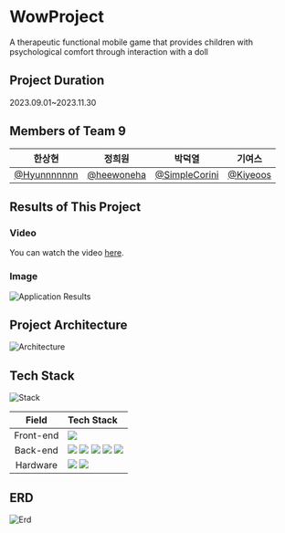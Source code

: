 # WowProject
A therapeutic functional mobile game that provides children with psychological comfort through interaction with a doll

## Project Duration
2023.09.01~2023.11.30

## Members of Team 9
|한상현|정희원|박덕열|기여스|
|:--:|:--:|:--:|:--:|
|[@Hyunnnnnnn](https://github.com/Hyunnnnnnn)|[@heewoneha](https://github.com/heewoneha)|[@SimpleCorini](https://github.com/SimpleCorini)|[@Kiyeoos](https://github.com/Kiyeoos)|

## Results of This Project
### Video
You can watch the video [here](https://www.youtube.com/watch?v=Ax7i82ASFk4).

### Image
![Application Results](https://github.com/my-friend-wow/WowProject/assets/74031620/999e0c98-18ec-4e2c-8594-eae94d98226d)

## Project Architecture
![Architecture](https://github.com/my-friend-wow/WowProject/assets/74031620/7b3be650-5f5b-437a-917b-ada201d120a5)

## Tech Stack
![Stack](https://github.com/my-friend-wow/WowProject/assets/74031620/001ccd24-0dbf-4ef2-bebc-7cd36789a98b)

|Field|Tech Stack|
|:--:|:--|
|Front-end|<img src="https://img.shields.io/badge/Flutter-E6E6E6?style=for-the-badge&logo=flutter&logoColor=013ADF"/>|
|Back-end|<img src="https://img.shields.io/badge/Flask-black?style=for-the-badge&logo=flask&logoColor=white"/> <img src="https://img.shields.io/badge/Gunicorn-E6E6E6?style=for-the-badge&logo=gunicorn&logoColor=298A08"/> <img src="https://img.shields.io/badge/Docker-E6E6E6?style=for-the-badge&logo=docker&logoColor=2496ED"/> <img src="https://img.shields.io/badge/Nginx-21610B?style=for-the-badge&logo=Nginx&logoColor=white"/> <img src="https://img.shields.io/badge/Azure SQL DB (MSSQL)-017CEE?style=for-the-badge&logo=microsoft&logoColor=white"/>|
|Hardware|<img src="https://img.shields.io/badge/Raspberry Pi-C7053D?style=for-the-badge&logo=raspberrypi&logoColor=white"/> <img src="https://img.shields.io/badge/OpenAI-E6E6E6?style=for-the-badge&logo=OpenAI&logoColor=black">|

## ERD
![Erd](https://github.com/my-friend-wow/WowProject/assets/74031620/cb8a3399-4a11-400a-8311-6f0947cc2baf)
